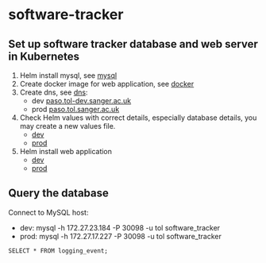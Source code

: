 # software-tracker

## Set up software tracker database and web server in Kubernetes

1. Helm install mysql, see [mysql](mysql/README.md)
2. Create docker image for web application, see [docker](docker/README.md)
3. Create dns, see [dns](dns/README.md):  
   - dev [paso.tol-dev.sanger.ac.uk](http://paso.tol-dev.sanger.ac.uk/)
   - prod [paso.tol.sanger.ac.uk](http://paso.tol.sanger.ac.uk/)
4. Check Helm values with correct details, especially database details, you may create a new values file.
   - [dev](software-tracker-dev-values.yaml)
   - [prod](software-tracker-prod-values.yaml)
5. Helm install web application
    - [dev](software-tracker-dev-helm-readme.md)
    - [prod](software-tracker-prod-helm-readme.mdl)

## Query the database
Connect to MySQL host:
  - dev:  mysql -h 172.27.23.184 -P 30098 -u tol software_tracker
  - prod: mysql -h 172.27.17.227 -P 30098 -u tol software_tracker
```
SELECT * FROM logging_event;
```


